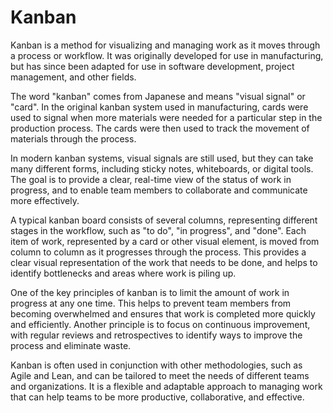 # Kanban

Kanban is a method for visualizing and managing work as it moves through a process or workflow. It was originally developed for use in manufacturing, but has since been adapted for use in software development, project management, and other fields.

The word "kanban" comes from Japanese and means "visual signal" or "card". In the original kanban system used in manufacturing, cards were used to signal when more materials were needed for a particular step in the production process. The cards were then used to track the movement of materials through the process.

In modern kanban systems, visual signals are still used, but they can take many different forms, including sticky notes, whiteboards, or digital tools. The goal is to provide a clear, real-time view of the status of work in progress, and to enable team members to collaborate and communicate more effectively.

A typical kanban board consists of several columns, representing different stages in the workflow, such as "to do", "in progress", and "done". Each item of work, represented by a card or other visual element, is moved from column to column as it progresses through the process. This provides a clear visual representation of the work that needs to be done, and helps to identify bottlenecks and areas where work is piling up.

One of the key principles of kanban is to limit the amount of work in progress at any one time. This helps to prevent team members from becoming overwhelmed and ensures that work is completed more quickly and efficiently. Another principle is to focus on continuous improvement, with regular reviews and retrospectives to identify ways to improve the process and eliminate waste.

Kanban is often used in conjunction with other methodologies, such as Agile and Lean, and can be tailored to meet the needs of different teams and organizations. It is a flexible and adaptable approach to managing work that can help teams to be more productive, collaborative, and effective.
